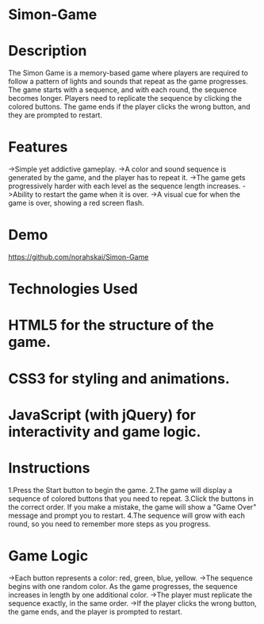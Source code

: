 # Simon-Game



# Description


The Simon Game is a memory-based game where players are required to follow a pattern of lights and sounds that repeat as the game progresses. The game starts with a sequence, and with each round, the sequence becomes longer. Players need to replicate the sequence by clicking the colored buttons. The game ends if the player clicks the wrong button, and they are prompted to restart.




# Features


->Simple yet addictive gameplay.
->A color and sound sequence is generated by the game, and the player has to repeat it.
->The game gets progressively harder with each level as the sequence length increases.
->Ability to restart the game when it is over.
->A visual cue for when the game is over, showing a red screen flash.




# Demo

https://github.com/norahskai/Simon-Game








# Technologies Used

# HTML5 for the structure of the game.
# CSS3 for styling and animations.
# JavaScript (with jQuery) for interactivity and game logic.




# Instructions


1.Press the Start button to begin the game.
2.The game will display a sequence of colored buttons that you need to repeat.
3.Click the buttons in the correct order. If you make a mistake, the game will show a "Game Over" message and prompt you to restart.
4.The sequence will grow with each round, so you need to remember more steps as you progress.



# Game Logic
->Each button represents a color: red, green, blue, yellow.
->The sequence begins with one random color. As the game progresses, the sequence increases in length by one additional color.
->The player must replicate the sequence exactly, in the same order.
->If the player clicks the wrong button, the game ends, and the player is prompted to restart.
